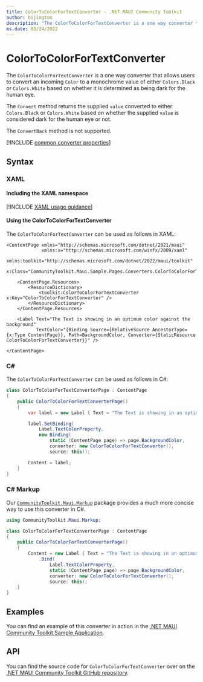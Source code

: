 ```yaml
---
title: ColorToColorForTextConverter - .NET MAUI Community Toolkit
author: bijington
description: "The ColorToColorForTextConverter is a one way converter that allows users to convert an incoming Color to a monochrome value of either Colors.Black or Colors.White based on whether it is determined as being dark for the human eye."
ms.date: 03/24/2022
---
```


# ColorToColorForTextConverter

The `ColorToColorForTextConverter` is a one way converter that allows users to convert an incoming `Color` to a monochrome value of either `Colors.Black` or `Colors.White` based on whether it is determined as being dark for the human eye.

The `Convert` method returns the supplied `value` converted to either `Colors.Black` or `Colors.White` based on whether the supplied `value` is considered dark for the human eye or not.

The `ConvertBack` method is not supported.

[!INCLUDE [common converter properties](../includes/communitytoolkit-converter.md)]

## Syntax

### XAML

#### Including the XAML namespace

[!INCLUDE [XAML usage guidance](../includes/xaml-usage.md)]

#### Using the ColorToColorForTextConverter

The `ColorToColorForTextConverter` can be used as follows in XAML:

```xaml
<ContentPage xmlns="http://schemas.microsoft.com/dotnet/2021/maui"
             xmlns:x="http://schemas.microsoft.com/winfx/2009/xaml"
             xmlns:toolkit="http://schemas.microsoft.com/dotnet/2022/maui/toolkit"
             x:Class="CommunityToolkit.Maui.Sample.Pages.Converters.ColorToColorForTextConverterPage">

    <ContentPage.Resources>
        <ResourceDictionary>
            <toolkit:ColorToColorForTextConverter x:Key="ColorToColorForTextConverter" />
        </ResourceDictionary>
    </ContentPage.Resources>

    <Label Text="The Text is showing in an optimum color against the background"
           TextColor="{Binding Source={RelativeSource AncestorType={x:Type ContentPage}}, Path=BackgroundColor, Converter={StaticResource ColorToColorForTextConverter}}" />

</ContentPage>
```

### C#

The `ColorToColorForTextConverter` can be used as follows in C#:

```csharp
class ColorToColorForTextConverterPage : ContentPage
{
    public ColorToColorForTextConverterPage()
    {
        var label = new Label { Text = "The Text is showing in an optimum color against the background" };

        label.SetBinding(
            Label.TextColorProperty,
            new Binding(
                static (ContentPage page) => page.BackgroundColor,
                converter: new ColorToColorForTextConverter(),
                source: this));

        Content = label;
    }
}
```

### C# Markup

Our [`CommunityToolkit.Maui.Markup`](../markup/markup.md) package provides a much more concise way to use this converter in C#.

```csharp
using CommunityToolkit.Maui.Markup;

class ColorToColorForTextConverterPage : ContentPage
{
    public ColorToColorForTextConverterPage()
    {
        Content = new Label { Text = "The Text is showing in an optimum color against the background" }
            .Bind(
                Label.TextColorProperty,
                static (ContentPage page) => page.BackgroundColor,
                converter: new ColorToColorForTextConverter(),
                source: this);
    }
}
```

## Examples

You can find an example of this converter in action in the [.NET MAUI Community Toolkit Sample Application](https://github.com/CommunityToolkit/Maui/blob/main/samples/CommunityToolkit.Maui.Sample/Pages/Converters/ColorsConverterPage.xaml).

## API

You can find the source code for `ColorToColorForTextConverter` over on the [.NET MAUI Community Toolkit GitHub repository](https://github.com/CommunityToolkit/Maui/blob/main/src/CommunityToolkit.Maui/Converters/ColorToColorConverters.shared.cs).

